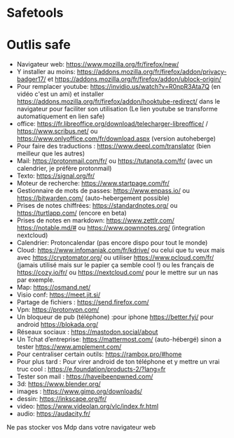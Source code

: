# Safetools
# Outlis safe


- Navigateur web: https://www.mozilla.org/fr/firefox/new/
- Y installer au moins: https://addons.mozilla.org/fr/firefox/addon/privacy-badger17/ et https://addons.mozilla.org/fr/firefox/addon/ublock-origin/
- Pour remplacer youtube: https://invidio.us/watch?v=R0npR3Ata7Q (en vidéo c'est un ami) et installer https://addons.mozilla.org/fr/firefox/addon/hooktube-redirect/ dans le navigateur pour faciliter son utilisation (Le lien youtube se transforme automatiquement en lien safe)
- office: https://fr.libreoffice.org/download/telecharger-libreoffice/ / https://www.scribus.net/ ou https://www.onlyoffice.com/fr/download.aspx (version autoheberge)
- Pour faire des traductions : https://www.deepl.com/translator (bien meilleur que les autres)
- Mail: https://protonmail.com/fr/ ou https://tutanota.com/fr/ (avec un calendrier, je préfère protonmail)
- Texto: https://signal.org/fr/
- Moteur de recherche: https://www.startpage.com/fr/
- Gestionnaire de mots de passes: https://www.enpass.io/ ou https://bitwarden.com/ (auto-hebergement possible)
- Prises de notes chiffrées: https://standardnotes.org/ ou https://turtlapp.com/ (encore en beta)
- Prises de notes en markdown: https://www.zettlr.com/ https://notable.md/# ou https://www.qownnotes.org/ (integration nextcloud)
- Calendrier: Protoncalendar (pas encore dispo pour tout le monde)
- Cloud: https://www.infomaniak.com/fr/kdrive/ ou celui que tu veux mais avec https://cryptomator.org/ ou utiliser https://www.pcloud.com/fr/ (jamais utilisé mais sur le papier ça semble cool !) ou les français de https://cozy.io/fr/ ou https://nextcloud.com/ pour le mettre sur un nas par exemple.
- Map: https://osmand.net/
- Visio conf: https://meet.jit.si/
- Partage de fichiers : https://send.firefox.com/
- Vpn: https://protonvpn.com/
- Un bloqueur de pub (téléphone) :pour iphone https://better.fyi/ pour android https://blokada.org/
- Réseaux sociaux : https://mastodon.social/about
- Un Tchat d’entreprise: https://mattermost.com/ (auto-hébergé) sinon a tester https://www.amplement.com/
- Pour centraliser certain outils: https://rambox.pro/#home
- Pour plus tard : Pour virer android de ton téléphone et y mettre un vrai truc cool : https://e.foundation/products-2/?lang=fr
- Tester son mail : https://haveibeenpwned.com/
- 3d: https://www.blender.org/
- images : https://www.gimp.org/downloads/
- dessin: https://inkscape.org/fr/
- video: https://www.videolan.org/vlc/index.fr.html
- audio: https://audacity.fr/

Ne pas stocker vos Mdp dans votre navigateur web
